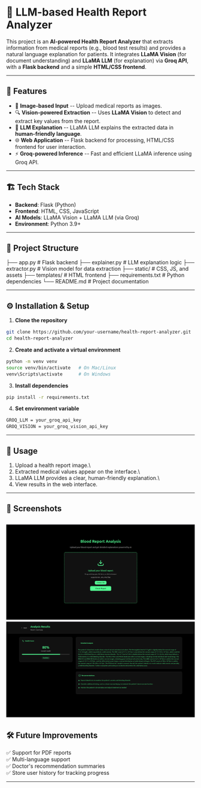 # 🧾 LLM-based Health Report Analyzer

This project is an **AI-powered Health Report Analyzer** that extracts
information from medical reports (e.g., blood test results) and provides
a natural language explanation for patients. It integrates **LLaMA
Vision** (for document understanding) and **LLaMA LLM** (for
explanation) via **Groq API**, with a **Flask backend** and a simple
**HTML/CSS frontend**.

------------------------------------------------------------------------

## 🚀 Features

-   📄 **Image-based Input** -- Upload medical reports as images.
-   🔍 **Vision-powered Extraction** -- Uses **LLaMA Vision** to detect
    and extract key values from the report.
-   🤖 **LLM Explanation** -- LLaMA LLM explains the extracted data in
    **human-friendly language**.
-   🌐 **Web Application** -- Flask backend for processing, HTML/CSS
    frontend for user interaction.
-   ⚡ **Groq-powered Inference** -- Fast and efficient LLaMA inference
    using Groq API.

------------------------------------------------------------------------

## 🏗️ Tech Stack

-   **Backend**: Flask (Python)
-   **Frontend**: HTML, CSS, JavaScript
-   **AI Models**: LLaMA Vision + LLaMA LLM (via Groq)
-   **Environment**: Python 3.9+

------------------------------------------------------------------------

## 📂 Project Structure

├── app.py \# Flask backend ├── explainer.py \# LLM explanation logic
├── extractor.py \# Vision model for data extraction ├── static/ \# CSS,
JS, and assets ├── templates/ \# HTML frontend ├── requirements.txt \#
Python dependencies └── README.md \# Project documentation

------------------------------------------------------------------------

## ⚙️ Installation & Setup

1.  **Clone the repository**

``` bash
git clone https://github.com/your-username/health-report-analyzer.git
cd health-report-analyzer
```

2.  **Create and activate a virtual environment**

``` bash
python -m venv venv
source venv/bin/activate   # On Mac/Linux
venv\Scripts\activate      # On Windows
```

3.  **Install dependencies**

``` bash
pip install -r requirements.txt
```

4.  **Set environment variable**

``` bash
GROQ_LLM = your_groq_api_key
GROQ_VISION = your_groq_vision_api_key
```

------------------------------------------------------------------------

## 🎯 Usage

1.  Upload a health report image.\
2.  Extracted medical values appear on the interface.\
3.  LLaMA LLM provides a clear, human-friendly explanation.\
4.  View results in the web interface.

------------------------------------------------------------------------

## 📸 Screenshots

![Home Page](screenshots/home.png "Home Page")
![Analysis Results](screenshots/results.png "Results Page")
------------------------------------------------------------------------

## 🛠️ Future Improvements

✅ Support for PDF reports\
✅ Multi-language support\
✅ Doctor's recommendation summaries\
✅ Store user history for tracking progress

------------------------------------------------------------------------